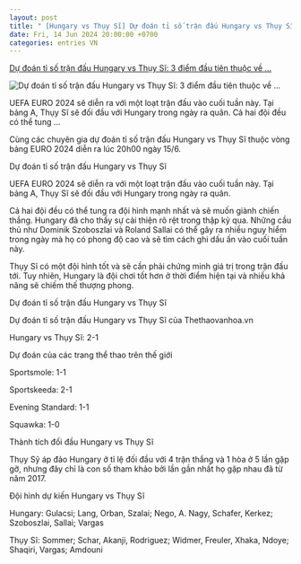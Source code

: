```yaml
---
layout: post
title: " [Hungary vs Thụy Sĩ] Dự đoán tỉ số trận đấu Hungary vs Thụy Sĩ: 3 điểm đầu tiên thuộc về ..."
date: Fri, 14 Jun 2024 20:00:00 +0700
categories: entries VN
---
```

[Dự đoán tỉ số trận đấu Hungary vs Thụy Sĩ: 3 điểm đầu tiên thuộc về ...](https://thethaovanhoa.vn/du-doan-ti-so-tran-dau-hungary-vs-thuy-si-3-diem-dau-tien-thuoc-ve-ai-2024061410541753.htm)

![Dự đoán tỉ số trận đấu Hungary vs Thụy Sĩ: 3 điểm đầu tiên thuộc về ...](https://thethaovanhoa.mediacdn.vn/thumb_w/1200/372676912336973824/2024/6/14/nhandinhhungaryvsthuysi20h00ngay156cantaicansuc-17183366767801590949672-0-0-340-650-crop-17183372008412107210004.jpeg)

UEFA EURO 2024 sẽ diễn ra với một loạt trận đấu vào cuối tuần này. Tại bảng A, Thụy Sĩ sẽ đối đầu với Hungary trong ngày ra quân. Cả hai đội đều có thể tung ...

Cùng các chuyên gia dự đoán tỉ số trận đấu Hungary vs Thụy Sĩ thuộc vòng bảng EURO 2024 diễn ra lúc 20h00 ngày 15/6.

Dự đoán tỉ số trận đấu Hungary vs Thụy Sĩ

UEFA EURO 2024 sẽ diễn ra với một loạt trận đấu vào cuối tuần này. Tại bảng A, Thụy Sĩ sẽ đối đầu với Hungary trong ngày ra quân.

Cả hai đội đều có thể tung ra đội hình mạnh nhất và sẽ muốn giành chiến thắng. Hungary đã cho thấy sự cải thiện rõ rệt trong thập kỷ qua. Những cầu thủ như Dominik Szoboszlai và Roland Sallai có thể gây ra nhiều nguy hiểm trong ngày mà họ có phong độ cao và sẽ tìm cách ghi dấu ấn vào cuối tuần này.

Thụy Sĩ có một đội hình tốt và sẽ cần phải chứng minh giá trị trong trận đấu tới. Tuy nhiên, Hungary là đội chơi tốt hơn ở thời điểm hiện tại và nhiều khả năng sẽ chiếm thế thượng phong.

Dự đoán tỉ số trận đấu Hungary vs Thụy Sĩ

Dự đoán tỉ số trận đấu Hungary vs Thụy Sĩ của Thethaovanhoa.vn



Hungary vs Thụy Sĩ: 2-1

Dự đoán của các trang thể thao trên thế giới

Sportsmole: 1-1

Sportskeeda: 2-1

Evening Standard: 1-1

Squawka: 1-0

Thành tích đối đầu Hungary vs Thụy Sĩ

Thụy Sỹ áp đảo Hungary ở tỉ lệ đối đầu với 4 trận thắng và 1 hòa ở 5 lần gặp gỡ, nhưng đây chỉ là con số tham khảo bởi lần gần nhất họ gặp nhau đã từ năm 2017.

Đội hình dự kiến Hungary vs Thụy Sĩ

Hungary: Gulacsi; Lang, Orban, Szalai; Nego, A. Nagy, Schafer, Kerkez; Szoboszlai, Sallai; Vargas

Thụy Sĩ: Sommer; Schar, Akanji, Rodriguez; Widmer, Freuler, Xhaka, Ndoye; Shaqiri, Vargas; Amdouni





